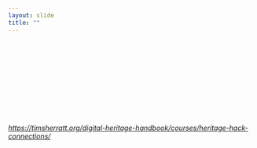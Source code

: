 ```yaml
---
layout: slide
title: ""
---
```


<section>
<iframe class="stretch" frameborder="0" marginheight="0" marginwidth="0" data-src="https://timsherratt.org/digital-heritage-handbook/courses/heritage-hack-connections/"></iframe>
<h6><a class="external" href="https://timsherratt.org/digital-heritage-handbook/courses/heritage-hack-connections/">https://timsherratt.org/digital-heritage-handbook/courses/heritage-hack-connections/</a></h6>
</section>
